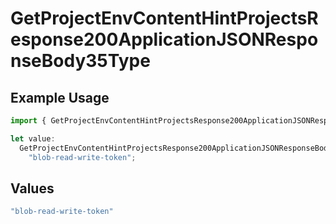 # GetProjectEnvContentHintProjectsResponse200ApplicationJSONResponseBody35Type

## Example Usage

```typescript
import { GetProjectEnvContentHintProjectsResponse200ApplicationJSONResponseBody35Type } from "@vercel/sdk/models/operations/getprojectenv.js";

let value:
  GetProjectEnvContentHintProjectsResponse200ApplicationJSONResponseBody35Type =
    "blob-read-write-token";
```

## Values

```typescript
"blob-read-write-token"
```